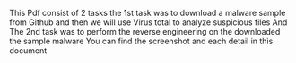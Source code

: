 This Pdf consist of 2 tasks 
the 1st task was to download a malware sample from Github and then we will use Virus total to analyze suspicious files 
And 
The 2nd task was to perform the reverse engineering on the downloaded the sample malware 
You can find the screenshot and each detail in this document 
